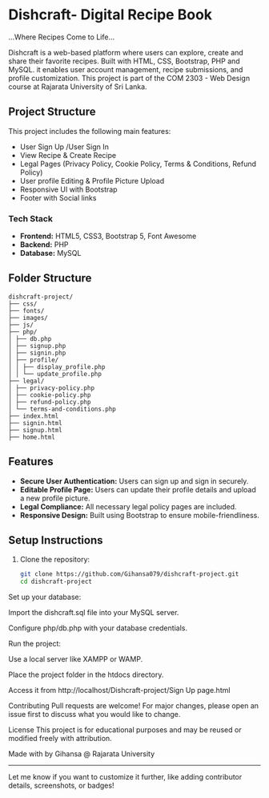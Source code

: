 # Dishcraft- Digital Recipe Book
…Where Recipes Come to Life…

Dishcraft is a web-based platform where users can explore, create and share their favorite recipes. Built with HTML, CSS, Bootstrap, PHP and MySQL. it enables user account management, recipe submissions, and profile customization. This project is part of the COM 2303 - Web Design course at Rajarata University of Sri Lanka.


## Project Structure

This project includes the following main features:
-	User Sign Up /User Sign In
-	View Recipe & Create Recipe 
- Legal Pages (Privacy Policy, Cookie Policy, Terms & Conditions, Refund Policy)
-	User profile Editing & Profile Picture Upload
-	Responsive UI with Bootstrap
-	Footer with Social links

### Tech Stack

- **Frontend:** HTML5, CSS3, Bootstrap 5, Font Awesome
- **Backend:** PHP
- **Database:** MySQL

## Folder Structure
```
dishcraft-project/
├── css/
├── fonts/
├── images/
├── js/
├── php/
│ ├── db.php
│ ├── signup.php
│ ├── signin.php
│ ├── profile/
│ │ ├── display_profile.php
│ │ └── update_profile.php
├── legal/
│ ├── privacy-policy.php
│ ├── cookie-policy.php
│ ├── refund-policy.php
│ └── terms-and-conditions.php
├── index.html
├── signin.html
├── signup.html
├── home.html
```

## Features

- **Secure User Authentication:** Users can sign up and sign in securely.
- **Editable Profile Page:** Users can update their profile details and upload a new profile picture.
- **Legal Compliance:** All necessary legal policy pages are included.
- **Responsive Design:** Built using Bootstrap to ensure mobile-friendliness.

## Setup Instructions

1. Clone the repository:
   ```bash
   git clone https://github.com/Gihansa079/dishcraft-project.git
   cd dishcraft-project
Set up your database:

Import the dishcraft.sql file into your MySQL server.

Configure php/db.php with your database credentials.

Run the project:

Use a local server like XAMPP or WAMP.

Place the project folder in the htdocs directory.

Access it from http://localhost/Dishcraft-project/Sign Up page.html

Contributing
Pull requests are welcome! For major changes, please open an issue first to discuss what you would like to change.

License
This project is for educational purposes and may be reused or modified freely with attribution.

Made with by Gihansa @ Rajarata University

---

Let me know if you want to customize it further, like adding contributor details, screenshots, or badges!
